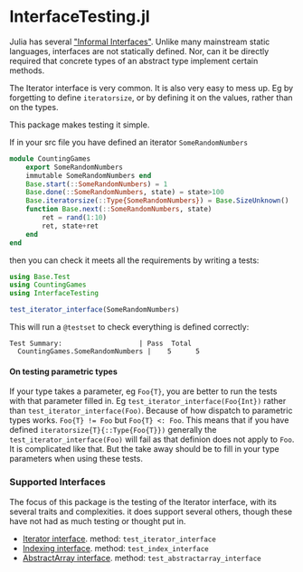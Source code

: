 # InterfaceTesting.jl

Julia has several ["Informal Interfaces"](http://docs.julialang.org/en/stable/manual/interfaces/).
Unlike many mainstream static languages,
interfaces are not statically defined.
Nor, can it be directly required that concrete types of an abstract type implement certain methods.

The Iterator interface is very common.
It is also very easy to mess up.
Eg by forgetting to define `iteratorsize`,
or by defining it on the values, rather than on the types.


This package makes testing it simple.

If in your src file you have defined an iterator `SomeRandomNumbers`

```julia
module CountingGames
    export SomeRandomNumbers
    immutable SomeRandomNumbers end
    Base.start(::SomeRandomNumbers) = 1
    Base.done(::SomeRandomNumbers, state) = state>100
    Base.iteratorsize(::Type{SomeRandomNumbers}) = Base.SizeUnknown()
    function Base.next(::SomeRandomNumbers, state)
        ret = rand(1:10)
        ret, state+ret
    end
end
```

then you can check it meets all the requirements by writing a tests:

```julia
using Base.Test
using CountingGames
using InterfaceTesting

test_iterator_interface(SomeRandomNumbers)
```

This will run a `@testset` to check everything is defined correctly:

```
Test Summary:                   | Pass  Total
  CountingGames.SomeRandomNumbers |    5      5
```
#### On testing parametric types
If your type takes a parameter, eg `Foo{T}`, you are better to run the tests with that parameter filled in.
Eg `test_iterator_interface(Foo{Int})` rather than `test_iterator_interface(Foo)`.
Because of how dispatch to parametric types works.
`Foo{T} != Foo` but `Foo{T} <: Foo`.
This means that if you have defined `iteratorsize{T}{::Type{Foo{T}})`
generally the `test_iterator_interface(Foo)` will fail as that definion does not apply to `Foo`.
It is complicated like that.
But the take away should be to fill in your type parameters when using these tests.

### Supported Interfaces

The focus of this package is the testing of the Iterator interface, with its several traits and complexities.
it does support several others, though these have not had as much testing or thought put in.

 -  [Iterator interface](http://docs.julialang.org/en/stable/manual/interfaces/#iteration). method: `test_iterator_interface`
 -  [Indexing interface](http://docs.julialang.org/en/stable/manual/interfaces/#indexing). method: `test_index_interface`
 -  [AbstractArray interface](http://docs.julialang.org/en/stable/manual/interfaces/#abstract-arrays). method: `test_abstractarray_interface`
